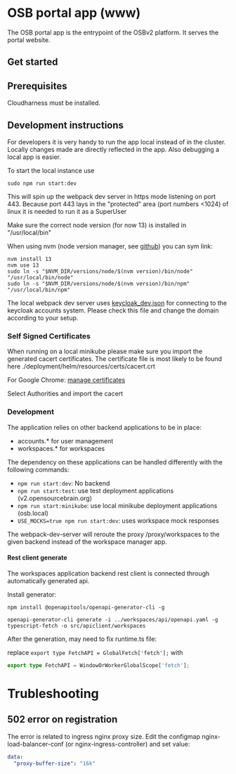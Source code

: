 # OSB portal app (www)
The OSB portal app is the entrypoint of the OSBv2 platform. It serves the portal website.

## Get started

## Prerequisites

Cloudharness must be installed.

## Development instructions

For developers it is very handy to run the app local instead of in the cluster.
Locally changes made are directly reflected in the app. Also debugging a local app is easier.

To start the local instance use 
```
sudo npm run start:dev
```

This will spin up the webpack dev server in https mode listening on port 443. Because port 443 lays in 
the "protected" area (port numbers <1024) of linux it is needed to run it as a SuperUser

Make sure the correct node version (for now 13) is installed in "/usr/local/bin"

When using nvm (node version manager, see [github](https://github.com/nvm-sh/nvm)) you can sym link:
```
nvm install 13
nvm use 13
sudo ln -s "$NVM_DIR/versions/node/$(nvm version)/bin/node" "/usr/local/bin/node"
sudo ln -s "$NVM_DIR/versions/node/$(nvm version)/bin/npm" "/usr/local/bin/npm"
```

The local webpack dev server uses [keycloak_dev.json](src/assets/keycloak_dev.json) for connecting to the keycloak accounts system.
Please check this file and change the domain according to your setup.

### Self Signed Certificates

When running on a local minikube please make sure you import the generated cacert certificates. The certificate file is most likely to be found here ./deployment/helm/resources/certs/cacert.crt

For Google Chrome: [manage certificates](chrome://settings/certificates?search=manage+certificate)

Select Authorities
and import the cacert

### Development

The application relies on other backend applications to be in place:
 - accounts.* for user management
 - workspaces.* for workspaces

The dependency on these applications can be handled differently with the following commands:
- `npm run start:dev`: No backend 
- `npm run start:test`: use test deployment applications (v2.opensourcebrain.org)
- `npm run start:minikube`: use local minikube deployment applications (osb.local)
- `USE_MOCKS=true npm run start:dev`: uses workspace mock responses

The webpack-dev-server will reroute the proxy /proxy/workspaces to the given backend instead of the workspace manager app.


#### Rest client generate

The workspaces application backend rest client is connected through automatically generated api.

Install generator:
```
npm install @openapitools/openapi-generator-cli -g
```

```
openapi-generator-cli generate -i ../workspaces/api/openapi.yaml -g typescript-fetch -o src/apiclient/workspaces
```

After the generation, may need to fix runtime.ts file:


replace `export type FetchAPI = GlobalFetch['fetch'];` with

```typescript
export type FetchAPI = WindowOrWorkerGlobalScope['fetch'];
```

# Trubleshooting

## 502 error on registration

The error is related to ingress nginx proxy size.
Edit the configmap nginx-load-balancer-conf (or nginx-ingress-controller) and set value:

```yaml
data:
  "proxy-buffer-size": "16k"
```



